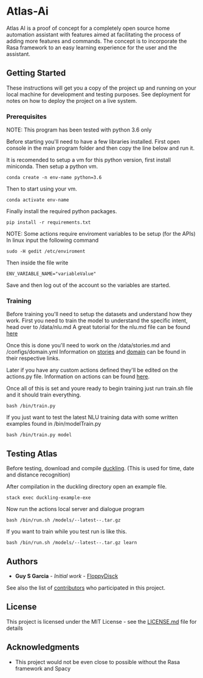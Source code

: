 # Atlas-Ai

Atlas AI is a proof of concept for a completely open source home automation assistant with features aimed at facilitating the process of adding more features and commands. The concept is to incorporate the Rasa framework to an easy learning experience for the user and the assistant.

## Getting Started

These instructions will get you a copy of the project up and running on your local machine for development and testing purposes. See deployment for notes on how to deploy the project on a live system.

### Prerequisites

NOTE: This program has been tested with python 3.6 only

Before starting you'll need to have a few libraries installed. First open console in the main program folder and then copy the line below and run it.

It is recomended to setup a vm for this python version, first install miniconda. Then setup a python vm.
```
conda create -n env-name python=3.6
```
Then to start using your vm.
```
conda activate env-name
```
Finally install the required python packages.
```
pip install -r requirements.txt
```

NOTE: Some actions require enviroment variables to be setup (for the APIs)
In linux input the following command
```
sudo -H gedit /etc/enviroment
```
Then inside the file write
```
ENV_VARIABLE_NAME="variableValue"
```
Save and then log out of the account so the variables are started.

### Training

Before training you'll need to setup the datasets and understand how they work.
First you need to train the model to understand the specific intent, head over to /data/nlu.md
A great tutorial for the nlu.md file can be found [here](https://rasa.com/docs/rasa/nlu/training-data-format/)

Once this is done you'll need to work on the /data/stories.md and /configs/domain.yml
Information on [stories](https://rasa.com/docs/rasa/core/stories/) and [domain](https://rasa.com/docs/rasa/core/domains/) can be found in their respective links.

Later if you have any custom actions defined they'll be edited on the actions.py file. Information on actions can be found [here](https://rasa.com/docs/rasa/core/actions/).

Once all of this is set and youre ready to begin training just run train.sh file and it should train everything.
```
bash /bin/train.py
```

If you just want to test the latest NLU training data with some written examples found in /bin/modelTrain.py
```
bash /bin/train.py model
```

## Testing Atlas

Before testing, download and compile [duckling](https://github.com/facebook/duckling). (This is used for time, date and distance recognition)

After compilation in the duckling directory open an example file.
```
stack exec duckling-example-exe
```

Now run the actions local server and dialogue program
```
bash /bin/run.sh /models/--latest--.tar.gz
```

If you want to train while you test run is like this.
```
bash /bin/run.sh /models/--latest--.tar.gz learn
```

## Authors

* **Guy S Garcia** - *Initial work* - [FloppyDisck](https://github.com/FloppyDisck)

See also the list of [contributors](https://github.com/your/project/contributors) who participated in this project.

## License

This project is licensed under the MIT License - see the [LICENSE.md](LICENSE.md) file for details

## Acknowledgments

* This project would not be even close to possible without the Rasa framework and Spacy
